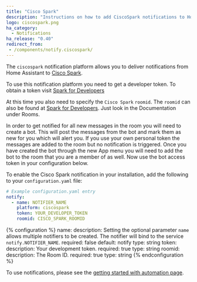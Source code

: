 ```yaml
---
title: "Cisco Spark"
description: "Instructions on how to add CiscoSpark notifications to Home Assistant."
logo: ciscospark.png
ha_category:
  - Notifications
ha_release: "0.40"
redirect_from:
 - /components/notify.ciscospark/
---
```


The `ciscospark` notification platform allows you to deliver notifications from Home Assistant to [Cisco Spark](https://ciscospark.com/).

To use this notification platform you need to get a developer token. To obtain a token visit [Spark for Developers](https://developer.ciscospark.com/index.html)

At this time you also need to specify the `Cisco Spark` `roomid`. The `roomid` can also be found at [Spark for Developers](https://developer.ciscospark.com/index.html). Just look in the Documentation under Rooms. 

In order to get notified for all new messages in the room you will need to create a bot. This will post the messages from the bot and mark them as new for you which will alert you. If you use your own personal token the messages are added to the room but no notification is triggered. 
Once you have created the bot through the new App menu you will need to add the bot to the room that you are a member of as well. Now use the bot access token in your configuration below.

To enable the Cisco Spark notification in your installation, add the following to your `configuration.yaml` file:

```yaml
# Example configuration.yaml entry
notify:
  - name: NOTIFIER_NAME
    platform: ciscospark
    token: YOUR_DEVELOPER_TOKEN
    roomid: CISCO_SPARK_ROOMID
```

{% configuration %}
name:
  description: Setting the optional parameter `name` allows multiple notifiers to be created. The notifier will bind to the service `notify.NOTIFIER_NAME`.
  required: false
  default: notify
  type: string
token:
  description: Your development token.
  required: true
  type: string
roomid:
  description: The Room ID.
  required: true
  type: string
{% endconfiguration %}

To use notifications, please see the [getting started with automation page](/getting-started/automation/).
